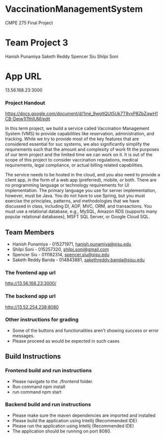 # VaccinationManagementSystem
 CMPE 275 Final Project
# Team Project 3
 Hanish Punamiya
 Saketh Reddy
 Spencer Siu
 Shilpi Soni
# App URL
13.56.168.23:3000



 
 ### Project Handout
 https://docs.google.com/document/d/1me_9wgltQUt5Uk7T9vxP8ZbZqwH1CB-Deiw1ITthIUM/edit
 
 In this term project, we build a service called Vaccination Management System (VMS) to provide capabilities like reservation, administration, and tracking. While we try to provide most of the key features that are considered essential for suc systems, we also significantly simplify the requirements such that the amount and complexity of work fit the purposes of our term project and the limited time we can work on it. It is out of the scope of this project to consider vaccination regulations, medical requirements, legal compliance, or actual billing related capabilities.

The service needs to be hosted in the cloud, and you also need to provide a client app, in the form of a web app (preferred),  mobile, or both. There are no programming language or technology requirements for UI implementation. The primary language you use for server implementation, however, must be Java. You do not have to use Spring, but you must exercise the principles, patterns, and methodologies that we have discussed in class, including DI, AOP, MVC, ORM, and transactions. You must use a relational database, e.g., MySQL, Amazon RDS (supports many popular relational databases), MSFT SQL Server, or Google Cloud SQL. 


## Team Members
- Hanish Punamiya - 015271971, hanish.punamiya@sjsu.edu
- Shilpi Soni - 015257320, shilpi.soni@gmail.com
- Spencer Siu - 011182314, spencer.siu@sjsu.edu
- Saketh Reddy Banda - 014843881, sakethreddy.banda@sjsu.edu

### The frontend app url
http://13.56.168.23:3000/

### The backend app url
http://13.52.254.238:8080

### Other instructions for grading
- Some of the buttons and functionalities aren't showing success or error messages.
- Please proceed as would be expected in such cases

## Build Instructions

### Frontend build and run instructions
- Please navigate to the ./frontend folder.
- Run command npm install
- run command npm start

### Backend build and run instructions
- Please make sure the maven dependencies are imported and installed
- Please build the application using Intellij (Recommended IDE)
- Please run the application using Intellij (Recommended IDE)
- The application should be running on port 8080.

